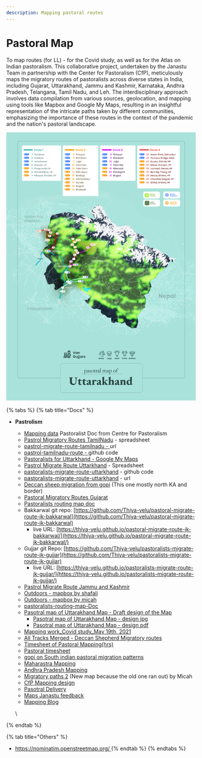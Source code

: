 ```yaml
---
description: Mapping pastoral routes
---
```


# Pastoral Map

To map routes (for LL) - for the Covid study, as well as for the Atlas on Indian pastoralism. This collaborative project, undertaken by the Janastu Team in partnership with the Center for Pastoralism (CfP), meticulously maps the migratory routes of pastoralists across diverse states in India, including Gujarat, Uttarakhand, Jammu and Kashmir, Karnataka, Andhra Pradesh, Telangana, Tamil Nadu, and Leh. The interdisciplinary approach involves data compilation from various sources, geolocation, and mapping using tools like Mapbox and Google My Maps, resulting in an insightful representation of the intricate paths taken by different communities, emphasizing the importance of these routes in the context of the pandemic and the nation's pastoral landscape.

![](../.gitbook/assets/a4-1.jpg)

{% tabs %}
{% tab title="Docs" %}
*   **Pastrolism**

    * [Mapping data](https://drive.google.com/file/d/1T1RlTckj9Kt9a6ihAkg5ut2Mc9gNYpo1/view?usp=sharing) Pastoralist Doc from Centre for Pastoralism
    * [Pastrol Migratory Routes TamilNadu](https://docs.google.com/spreadsheets/d/1GKJTNZLXlr9\_UOn8iAWFRGU8sMO6r0k\_U0n-ksydEgk/edit?usp=sharing) - spreadsheet
    * [pastrol-migrate-route-tamilnadu - ](https://thiya-velu.github.io/pastrol-migrate-route-tamilnadu/)url
    * [pastrol-tamilnadu-route - ](https://github.com/Thiya-velu/pastrol-migrate-route-tamilnadu)github code
    * [Pastoralists for Uttarkhand - Google My Maps](https://www.google.com/maps/d/viewer?mid=136j\_Q1OqpvaJz9yrPRdzW8dyiUd8Xnlp\&ll=30.16178965092533%2C77.98689203598423\&z=8)
    * [Pastrol Migrate Route Uttarkhand](https://docs.google.com/spreadsheets/d/1K1eTI0A1iNUyiGqOh7yLmdKzOlv2FdBRMvj7lSeJCe0/edit#gid=0) - Spreadsheet
    * [pastoralists-migrate-route-uttarkhand](https://github.com/Thiya-velu/pastoralists-migrate-route-uttarkhand) -  github code
    * [pastoralists-migrate-route-uttarkhand](https://thiya-velu.github.io/pastoralists-migrate-route-uttarkhand/) - url
    * [Deccan sheep migration from gopi](https://drive.google.com/open?id=1bGK-CrphAPkQ756eZU3i\_p7ZIHW0tmwb\&usp=sharing\_eil) (This one mostly north KA and border)
    * [Pastoral Migratory Routes Gujarat](https://docs.google.com/spreadsheets/d/1GmHZ-2KumkFIuSOaySOYYVTnZFoxcbSYbuopDW-aiEw/edit?usp=sharing)
    * [Pastoralists routing map doc](https://docs.google.com/document/d/1VeZYJFpxFjyWoMPZSX4C5We4OpspoXr3DrahGjpp8os/edit?usp=sharing)
    * Bakkarwal git repo: [https://github.com/Thiya-velu/pastoral-migrate-route-jk-bakkarwal](https://github.com/Thiya-velu/pastoral-migrate-route-jk-bakkarwal)
      * live URL: [https://thiya-velu.github.io/pastoral-migrate-route-jk-bakkarwal/](https://thiya-velu.github.io/pastoral-migrate-route-jk-bakkarwal/)
    * Gujjar git Repo: [https://github.com/Thiya-velu/pastoralists-migrate-route-jk-gujjar](https://github.com/Thiya-velu/pastoralists-migrate-route-jk-gujjar)
      * live URL: [https://thiya-velu.github.io/pastoralists-migrate-route-jk-gujjar/](https://thiya-velu.github.io/pastoralists-migrate-route-jk-gujjar/)
    * [Pastrol Migrate Route Jammu and Kashmir](https://docs.google.com/spreadsheets/d/1qG8pVK5xPdUsXR4HT3Sby-L4xyLSQvyd4ACe2V0eZvk/edit?usp=sharing)
    * [Outdoors - mapbox by shafali](https://api.mapbox.com/styles/v1/shafalij/ckoiujstd0s8q17ohswaayrgs.html?fresh=true\&title=view\&access\_token=pk.eyJ1Ijoic2hhZmFsaWoiLCJhIjoiY2tvaTl3Z2JxMDJkMTMxcHZtaDdpOTdqaiJ9.dLXE\_k9JZJ7v1tSdngL27Q)
    * [Outdoors - mapbox by micah](https://api.mapbox.com/styles/v1/micahalex/ckojyq8bs01gq17pbfo0hqx28.html?fresh=true\&title=view\&access\_token=pk.eyJ1IjoibWljYWhhbGV4IiwiYSI6ImNrODIwamhpcDB0OHQzbHJ1emV6aGZobmYifQ.\_Fdp3wH9v-oYzg2ZujLJxw)
    * [pastoralists-routing-map-Doc](https://docs.google.com/document/d/1VeZYJFpxFjyWoMPZSX4C5We4OpspoXr3DrahGjpp8os/edit)
    * [Pasotral map of Uttarakhand Map - Draft design of the Map](https://www.figma.com/file/pVRXds7lanfbBuIGoUi09Q/Untitled?node-id=1%3A2)
      * [Pasotral map of Uttarakhand Map - design jpg](https://drive.google.com/file/d/1GuSQfL4Gzh\_o6SYdde0PNLys375k4fZY/view?usp=sharing)
      * [Pasotral map of Uttarakhand Map - design pdf](https://drive.google.com/file/d/1xQq0n0GfzkFmmTOPKXWK\_pZDu48MguE\_/view?usp=sharing)
    * [Mapping work\_Covid study\_May 19th, 2021](https://docs.google.com/spreadsheets/d/15UeSRJ6MfwyJE-ujmljx-q1nvYlo39uQpj5snTyQ-Gc/edit?usp=sharing)
    * [All Tracks Merged - Deccan Shepherd Migratory routes](https://www.google.com/maps/d/viewer?hl=en\&mid=1bGK-CrphAPkQ756eZU3i\_p7ZIHW0tmwb\&ll=14.464461323271015%2C77.73854850000002\&z=8)
    * [Timesheet of Pastoral Mapping(hrs)](https://hackmd.io/@miximon/CFP\_mapping\_estimates/edit)
    * [Pastoral timesheet ](https://docs.google.com/document/d/176AFaKUfmBMwuremm4us4iSDmaJbhuv4foL26PqQkYE/edit?usp=sharing)
    * [gopi on South indian pastoral migration patterns](https://docs.google.com/document/d/1Xbq6RnMcQfRkHXcl3Ivjs\_3-eaqfeRYYIHr9HHIozhQ/edit?usp=sharing)
    * [Maharastra Mapping](https://docs.google.com/spreadsheets/d/13\_ommkB6IcBzQWvJzFb-Po6PcVgiaorVaG1pNp4wuS8/edit?usp=sharing)
    * [Andhra Pradesh Mapping](https://docs.google.com/spreadsheets/d/1evP6aLYXvqLjqX6l4iQfpFKC-M4bAcXazAtW-t-T83A/edit?usp=sharing)
    * [Migratory paths 2](https://api.mapbox.com/styles/v1/micahalex/ckp8biymy0ezx17sft8zvqcz4.html?fresh=true\&title=view\&access\_token=pk.eyJ1IjoibWljYWhhbGV4IiwiYSI6ImNrODIwamhpcDB0OHQzbHJ1emV6aGZobmYifQ.\_Fdp3wH9v-oYzg2ZujLJxw) (New map because the old one ran out) by Micah
    * [CfP Mapping design](https://www.figma.com/file/pVRXds7lanfbBuIGoUi09Q/CfP-Mapping?node-id=0%3A1)
    * [Pasotral Delivery](https://drive.google.com/drive/folders/1wj2p2Ld62VGy31AncOG1da5yv0z1OwR0?usp=sharing)
    * [Maps Janastu feedback](https://docs.google.com/document/d/1owO8AYlPpToisGuvQ5BHVEs3SB5IjiBD\_JY8lnH7KtU/edit?usp=sharing)
    * [Mapping Blog](https://hackmd.io/gsNLruC\_QlaqOFSwcJ2GxQ)

    \

{% endtab %}

{% tab title="Others" %}
* [https://nominatim.openstreetmap.org/ ](https://nominatim.openstreetmap.org/)
{% endtab %}
{% endtabs %}
